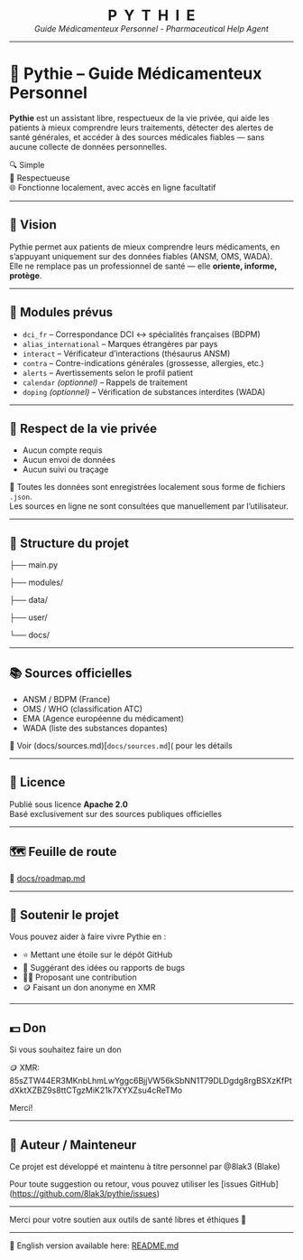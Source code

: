 <p align="center">
  <strong style="font-size: 1.6rem;">P&nbsp;&nbsp;Y&nbsp;&nbsp;T&nbsp;&nbsp;H&nbsp;&nbsp;I&nbsp;&nbsp;E</strong><br>
  <em>Guide Médicamenteux Personnel - Pharmaceutical Help Agent </em>
</p>

---

# 🧠 Pythie – Guide Médicamenteux Personnel

**Pythie** est un assistant libre, respectueux de la vie privée, qui aide les patients à mieux comprendre leurs traitements, détecter des alertes de santé générales, et accéder à des sources médicales fiables — sans aucune collecte de données personnelles.

🔍 Simple  
🔐 Respectueuse  
🌐 Fonctionne localement, avec accès en ligne facultatif

---

## 🎯 Vision

Pythie permet aux patients de mieux comprendre leurs médicaments, en s’appuyant uniquement sur des données fiables (ANSM, OMS, WADA).  
Elle ne remplace pas un professionnel de santé — elle **oriente, informe, protège**.

---

## 🧱 Modules prévus

- `dci_fr` – Correspondance DCI ↔ spécialités françaises (BDPM)
- `alias_international` – Marques étrangères par pays
- `interact` – Vérificateur d’interactions (thésaurus ANSM)
- `contra` – Contre-indications générales (grossesse, allergies, etc.)
- `alerts` – Avertissements selon le profil patient
- `calendar` *(optionnel)* – Rappels de traitement
- `doping` *(optionnel)* – Vérification de substances interdites (WADA)

---

## 🔐 Respect de la vie privée

- Aucun compte requis  
- Aucun envoi de données  
- Aucun suivi ou traçage

📁 Toutes les données sont enregistrées localement sous forme de fichiers `.json`.  
Les sources en ligne ne sont consultées que manuellement par l’utilisateur.

---

## 📁 Structure du projet


├── main.py

├── modules/

├── data/

├── user/

└── docs/

---

## 📚 Sources officielles

- ANSM / BDPM (France)
- OMS / WHO (classification ATC)
- EMA (Agence européenne du médicament)
- WADA (liste des substances dopantes)

📄 Voir (docs/sources.md)[`docs/sources.md`]( pour les détails

---

## 📄 Licence

Publié sous licence **Apache 2.0**  
Basé exclusivement sur des sources publiques officielles

---

## 🗺️ Feuille de route

📄 [docs/roadmap.md](docs/roadmap.md)

---

## 🙏 Soutenir le projet

Vous pouvez aider à faire vivre Pythie en :

- ⭐ Mettant une étoile sur le dépôt GitHub  
- 💬 Suggérant des idées ou rapports de bugs  
- 🧑‍💻 Proposant une contribution  
- 🪙 Faisant un don anonyme en XMR

---

## 💵 Don 

Si vous souhaitez faire un don

🪙 XMR: 85sZTW44ER3MKnbLhmLwYggc6BjjVW56kSbNN1T79DLDgdg8rgBSXzKfPtdXktXZBZ9s8ttCTgzMiK21k7XYXZsu4cReTMo

Merci!

---

## 👤 Auteur / Mainteneur

Ce projet est développé et maintenu à titre personnel par @8lak3 (Blake)

Pour toute suggestion ou retour, vous pouvez utiliser les [issues GitHub] (https://github.com/8lak3/pythie/issues)

---

Merci pour votre soutien aux outils de santé libres et éthiques 🙏

---

📝 English version available here: [README.md](README.md)

